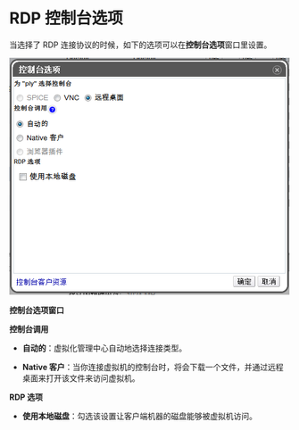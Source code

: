 # RDP 控制台选项

当选择了 RDP 连接协议的时候，如下的选项可以在**控制台选项**窗口里设置。

![控制台选项窗口](../images/vm-console-options-rdp.png)

**控制台选项窗口**

**控制台调用**

* **自动的**：虚拟化管理中心自动地选择连接类型。

* **Native 客户**：当你连接虚拟机的控制台时，将会下载一个文件，并通过远程桌面来打开该文件来访问虚拟机。

**RDP 选项**

* **使用本地磁盘**：勾选该设置让客户端机器的磁盘能够被虚拟机访问。

